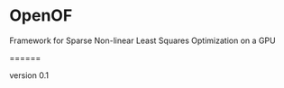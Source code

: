 OpenOF
======

Framework for Sparse Non-linear Least Squares Optimization on a GPU

======

version 0.1
